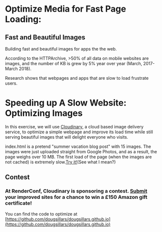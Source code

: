 # Optimize Media for Fast Page Loading:

## Fast and Beautiful Images

Building fast and beautiful images for apps the the web.

According to the HTTPArchive, &gt;50% of all data on mobile websites are images, and the number of KB is grew by 5% year over year \(March, 2017- March 2018\).

Research shows that webpages and apps that are slow to load frustrate users.

# Speeding up A Slow Website: Optimizing Images

In this exercise, we will use [Cloudinary](https://www.cloudinary.com), a cloud based image delivery service, to optimize a simple webpage and improve its load time while still serving beautiful images that will delight everyone who visits.

index.html is a pretend "summer vacation blog post" with 15 images. The images were just uploaded straight from Google Photos, and as a result, the page weighs over 10 MB. The first load of the page \(when the images are not cached\) is extremely slow.[Try it!](https://dougsillars.github.io/)\(See what I mean?\)

## Contest

### At RenderConf, Cloudinary is sponsoring a contest.  [Submit](https://docs.google.com/forms/d/e/1FAIpQLSdYhsJWpZGrzrg76MmSzkKxSlyfvblDX9_SmaKi7Q39R0FLTw/viewform) your improved sites for a chance to win a £150 Amazon gift certificate!

You can find the code to optimize at [https://github.com/dougsillars/dougsillars.github.io](https://github.com/dougsillars/dougsillars.github.io)



